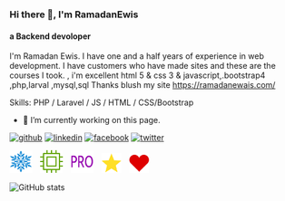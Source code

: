 ### Hi there 👋,  I'm RamadanEwis
#### a  Backend devoloper 


I'm Ramadan Ewis. I have one and a half years of experience in web development. I have customers who have made sites and these are the courses I took. , i'm excellent html 5 & css 3 & javascript,.bootstrap4 ,php,larval ,mysql,sql Thanks blush
my site
https://ramadanewais.com/
<!-- Show Image in github https://raw.githubusercontent.com/UserName/NameRepo/Branch/NameImg.png -->
<!-- https://raw.githubusercontent.com/RamdanEwis/RamdanEwis/main/15732232_759433250875826_2396537582286499617_o.jpg 

<p align="left"> <img src="https://komarev.com/ghpvc/?username=RamdanEwis&label=Profile%20views&color=0e75b6&style=flat" alt="RamdanEwis" /> </p>
-->


Skills: PHP / Laravel / JS / HTML / CSS/Bootstrap

- 🔭 I’m currently working on this page. 


[<img src='https://cdn.jsdelivr.net/npm/simple-icons@3.0.1/icons/github.svg' alt='github' height='40'>](https://github.com/RamdanEwis)  [<img src='https://cdn.jsdelivr.net/npm/simple-icons@3.0.1/icons/linkedin.svg' alt='linkedin' height='40'>](https://www.linkedin.com/in/https://www.linkedin.com/in/ramadan-ewis-44349b18b//)  [<img src='https://cdn.jsdelivr.net/npm/simple-icons@3.0.1/icons/facebook.svg' alt='facebook' height='40'>](https://www.facebook.com/https://www.facebook.com/elbob2na/)  [<img src='https://cdn.jsdelivr.net/npm/simple-icons@3.0.1/icons/twitter.svg' alt='twitter' height='40'>](https://twitter.com/https://twitter.com/RamdanaWis)  

<a href='https://archiveprogram.github.com/'><img src='https://raw.githubusercontent.com/acervenky/animated-github-badges/master/assets/acbadge.gif' width='40' height='40'></a> <a href='https://docs.github.com/en/developers'><img src='https://raw.githubusercontent.com/acervenky/animated-github-badges/master/assets/devbadge.gif' width='40' height='40'></a> <a href='https://github.com/pricing'><img src='https://raw.githubusercontent.com/acervenky/animated-github-badges/master/assets/pro.gif' width='40' height='40'></a> <a href='https://stars.github.com/'><img src='https://raw.githubusercontent.com/acervenky/animated-github-badges/master/assets/starbadge.gif' width='35' height='35'></a> <a href='https://docs.github.com/en/github/supporting-the-open-source-community-with-github-sponsors'><img src='https://raw.githubusercontent.com/acervenky/animated-github-badges/master/assets/sponsorbadge.gif' width='35' height='35'></a> 



![GitHub stats](https://github-readme-stats.vercel.app/api?username=RamdanEwis&show_icons=true&count_private=true)  

